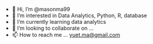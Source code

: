 - 👋 Hi, I’m @masonma99
- 👀 I’m interested in Data Analytics, Python, R, database 
- 🌱 I’m currently learning data analytics 
- 💞️ I’m looking to collaborate on ...
- 📫 How to reach me ... yuet.ma@gmail.com

<!---
masonma99/masonma99 is a ✨ special ✨ repository because its `README.md` (this file) appears on your GitHub profile.
You can click the Preview link to take a look at your changes.
--->
